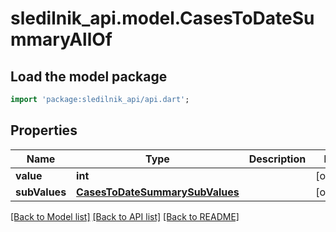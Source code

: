 # sledilnik_api.model.CasesToDateSummaryAllOf

## Load the model package
```dart
import 'package:sledilnik_api/api.dart';
```

## Properties
Name | Type | Description | Notes
------------ | ------------- | ------------- | -------------
**value** | **int** |  | [optional] 
**subValues** | [**CasesToDateSummarySubValues**](CasesToDateSummarySubValues.md) |  | [optional] 

[[Back to Model list]](../README.md#documentation-for-models) [[Back to API list]](../README.md#documentation-for-api-endpoints) [[Back to README]](../README.md)


